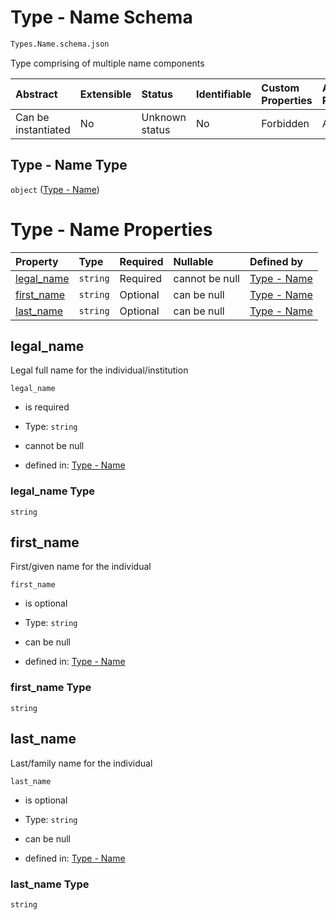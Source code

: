 # Type - Name Schema

```txt
Types.Name.schema.json
```

Type comprising of multiple name components

| Abstract            | Extensible | Status         | Identifiable | Custom Properties | Additional Properties | Access Restrictions | Defined In                                                                     |
| :------------------ | :--------- | :------------- | :----------- | :---------------- | :-------------------- | :------------------ | :----------------------------------------------------------------------------- |
| Can be instantiated | No         | Unknown status | No           | Forbidden         | Allowed               | none                | [Name.schema.json](../../schema/types/Name.schema.json "open original schema") |

## Type - Name Type

`object` ([Type - Name](name.md))

# Type - Name Properties

| Property                  | Type     | Required | Nullable       | Defined by                                                                                   |
| :------------------------ | :------- | :------- | :------------- | :------------------------------------------------------------------------------------------- |
| [legal_name](#legal_name) | `string` | Required | cannot be null | [Type - Name](name-properties-legal_name.md "Types.Name.schema.json#/properties/legal_name") |
| [first_name](#first_name) | `string` | Optional | can be null    | [Type - Name](name-properties-first_name.md "Types.Name.schema.json#/properties/first_name") |
| [last_name](#last_name)   | `string` | Optional | can be null    | [Type - Name](name-properties-last_name.md "Types.Name.schema.json#/properties/last_name")   |

## legal_name

Legal full name for the individual/institution

`legal_name`

*   is required

*   Type: `string`

*   cannot be null

*   defined in: [Type - Name](name-properties-legal_name.md "Types.Name.schema.json#/properties/legal_name")

### legal_name Type

`string`

## first_name

First/given name for the individual

`first_name`

*   is optional

*   Type: `string`

*   can be null

*   defined in: [Type - Name](name-properties-first_name.md "Types.Name.schema.json#/properties/first_name")

### first_name Type

`string`

## last_name

Last/family name for the individual

`last_name`

*   is optional

*   Type: `string`

*   can be null

*   defined in: [Type - Name](name-properties-last_name.md "Types.Name.schema.json#/properties/last_name")

### last_name Type

`string`
